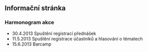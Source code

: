 Informační stránka
------------------

### Harmonogram akce ###
 - 30.4.2013 Spuštění registrací přednášek
 - 11.5.2013 Spuštění registrace účastníků a hlasování o tématech
 - 15.6.2013 Barcamp
